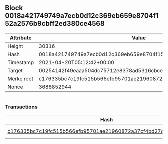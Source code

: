 ## Block 0018a421749749a7ecb0d12c369eb659e8704f152a2576b9cbff2ed380ce4568

Attribute | Value
--- | ---
Height | 30316
Hash | 0018a421749749a7ecb0d12c369eb659e8704f152a2576b9cbff2ed380ce4568
Timestamp | 2021-04-20T05:12:42+00:00
Target | 00254142f49eaaa504dc75712e8378ad5316cbcead634704b3734b6271167cc4
Merke root | c176335bc7c19fc515b566efb95701ae21960872a37cf4bd27d561075a6630b2
Nonce | 3688852944

```

```

### Transactions

Hash | Amount
--- | ---
[c176335bc7c19fc515b566efb95701ae21960872a37cf4bd27d561075a6630b2](c176335bc7c19fc515b566efb95701ae21960872a37cf4bd27d561075a6630b2.md) | 10.00000000 SKEPTI 
